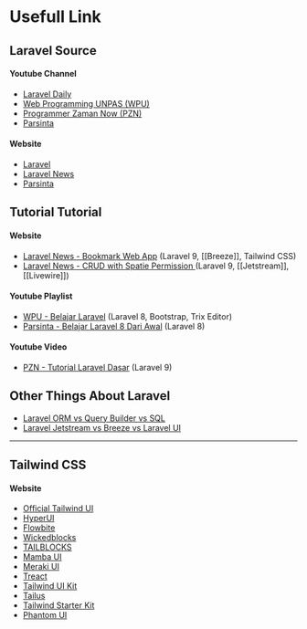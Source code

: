 # Usefull Link
## Laravel Source
#### Youtube Channel
- [Laravel Daily](https://www.youtube.com/c/LaravelDaily)
- [Web Programming UNPAS (WPU)](https://www.youtube.com/c/WebProgrammingUNPAS)
- [Programmer Zaman Now (PZN)](https://www.youtube.com/@ProgrammerZamanNow)
- [Parsinta](https://www.youtube.com/@Parsinta)

#### Website
- [Laravel](https://laravel.com/)
- [Laravel News](https://laravel-news.com/)
- [Parsinta](https://parsinta.com/)
## Tutorial Tutorial
#### Website
- [Laravel News - Bookmark Web App](https://laravel-news.com/your-first-laravel-9-application) (Laravel 9, [[Breeze]], Tailwind CSS)
- [Laravel News - CRUD with Spatie Permission ](https://laravel-news.com/jetstream-spatie-permission) (Laravel 9, [[Jetstream]], [[Livewire]])
#### Youtube Playlist
- [WPU - Belajar Laravel](https://www.youtube.com/watch?v=HqAMb6kqlLs&list=PLFIM0718LjIWiihbBIq-SWPU6b6x21Q_2) (Laravel 8, Bootstrap, Trix Editor)
- [Parsinta - Belajar Laravel 8 Dari Awal](https://youtube.com/playlist?list=PLRKMmwY3-5MwADhthqRaewl-7e7AhjpP8) (Laravel 8)
#### Youtube Video
- [PZN - Tutorial Laravel Dasar](https://www.youtube.com/watch?v=ClMX6TXvh_o) (Laravel 9)

## Other Things About Laravel
- [Laravel ORM vs Query Builder vs SQL](https://dev.to/hesamzakerirad/laravel-orm-vs-query-builder-vs-sql-speed-test-4knf)
- [Laravel Jetstream vs Breeze vs Laravel UI](https://dev.to/ajayyadav/laravel-jetstream-vs-breeze-vs-laravel-ui-4e39)
---
## Tailwind CSS
#### Website
- [Official Tailwind UI](https://tailwindui.com/)
- [HyperUI](https://www.hyperui.dev/)
- [Flowbite](https://flowbite.com/)
- [Wickedblocks](https://wickedblocks.dev/)
- [TAILBLOCKS](https://tailblocks.cc/)
- [Mamba UI](https://mambaui.com/)
- [Meraki UI](https://merakiui.com/)
- [Treact](https://treact.owaiskhan.me/)
- [Tailwind UI Kit](https://tailwinduikit.com/)
- [Tailus](https://tailus.io/)
- [Tailwind Starter Kit](https://www.creative-tim.com/learning-lab/tailwind-starter-kit/presentation)
- [Phantom UI](https://phantomui.com/)
